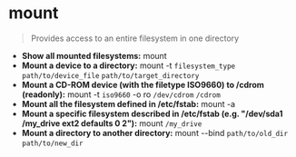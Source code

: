 # mount
> Provides access to an entire filesystem in one directory
- **Show all mounted filesystems:**
mount
- **Mount a device to a directory:**
mount -t `filesystem_type` `path/to/device_file` `path/to/target_directory`
- **Mount a CD-ROM device (with the filetype ISO9660) to /cdrom (readonly):**
mount -t `iso9660` -o ro `/dev/cdrom` `/cdrom`
- **Mount all the filesystem defined in /etc/fstab:**
mount -a
- **Mount a specific filesystem described in /etc/fstab (e.g. "/dev/sda1 /my_drive ext2 defaults 0 2"):**
mount `/my_drive`
- **Mount a directory to another directory:**
mount --bind `path/to/old_dir` `path/to/new_dir`

